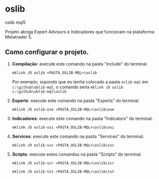 # oslib
 oslib mql5
 
 Projeto abriga Expert Advisors e Indicadores que funcionam na plataforma Metatrader 5.


## Como configurar o projeto.
1. **Compilação**: execute este comando na pasta "include" do terminal.
   
   `mklink /D oslib <PASTA_OSLIB-MQL>\oslib`
    
    Por exemplo, 
    supondo que eu tenha colocado a pasta `oslib-mql` em `c:\github\oblib-mql`, o comando seria `mklink /D oslib c:\github\oblib-mql\oslib`

2. **Experts**: execute este comando na pasta "Experts" do terminal.
   
   `mklink /D oslib-ose <PASTA_OSLIB-MQL>\oslib\ose`

3. **Indicadores**: execute este comando na pasta "Indicators" do terminal.
   
   `mklink /D oslib-osi <PASTA_OSLIB-MQL>\oslib\osi`

4. **Services**: execute este comando na pasta "Services" do terminal.
   
   `mklink /D oslib-svc <PASTA_OSLIB-MQL>\oslib\svc`

5. **Scripts**: execute estes comandos na pasta "Scripts" do terminal.
   
   `mklink /D oslib-scr <PASTA_OSLIB-MQL>\oslib\scr`
   
   `mklink /D oslib-tst <PASTA_OSLIB-MQL>\oslib\tst`

